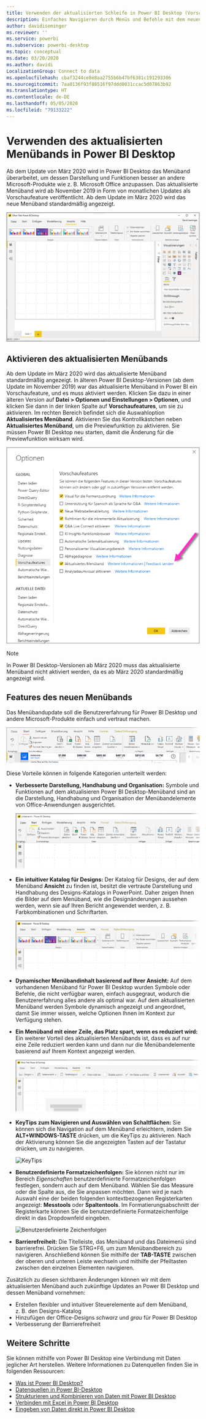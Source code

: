 ```yaml
---
title: Verwenden der aktualisierten Schleife in Power BI Desktop (Vorschau)
description: Einfaches Navigieren durch Menüs und Befehle mit dem neuen Menüband in Power BI Desktop
author: davidiseminger
ms.reviewer: ''
ms.service: powerbi
ms.subservice: powerbi-desktop
ms.topic: conceptual
ms.date: 03/20/2020
ms.author: davidi
LocalizationGroup: Connect to data
ms.openlocfilehash: cbaf3244ce8e8aa2755b6b47bf6381c191293306
ms.sourcegitcommit: 7aa0136f93f88516f97ddd8031ccac5d07863b92
ms.translationtype: HT
ms.contentlocale: de-DE
ms.lasthandoff: 05/05/2020
ms.locfileid: "79133222"
---
```

# <a name="use-the-updated-ribbon-in-power-bi-desktop"></a>Verwenden des aktualisierten Menübands in Power BI Desktop

Ab dem Update von März 2020 wird in Power BI Desktop das Menüband überarbeitet, um dessen Darstellung und Funktionen besser an andere Microsoft-Produkte wie z. B. Microsoft Office anzupassen. Das aktualisierte Menüband wird ab November 2019 in Form von monatlichen Updates als Vorschaufeature veröffentlicht. Ab dem Update im März 2020 wird das neue Menüband standardmäßig angezeigt.

![Neues Menüband in Power BI Desktop](media/desktop-ribbon/desktop-ribbon-02.png)

## <a name="how-to-enable-the-updated-ribbon"></a>Aktivieren des aktualisierten Menübands

Ab dem Update im März 2020 wird das aktualisierte Menüband standardmäßig angezeigt. In älteren Power BI Desktop-Versionen (ab dem Update im November 2019) war das aktualisierte Menüband in Power BI ein Vorschaufeature, und es muss aktiviert werden. Klicken Sie dazu in einer älteren Version auf **Datei > Optionen und Einstellungen > Optionen**, und klicken Sie dann in der linken Spalte auf **Vorschaufeatures**, um sie zu aktivieren. Im rechten Bereich befindet sich die Auswahloption **Aktualisiertes Menüband**. Aktivieren Sie das Kontrollkästchen neben **Aktualisiertes Menüband**, um die Previewfunktion zu aktivieren. Sie müssen Power BI Desktop neu starten, damit die Änderung für die Previewfunktion wirksam wird.

![Die aktualisierte Menübandoption in Power BI Desktop](media/desktop-ribbon/desktop-ribbon-01.png)

> [!NOTE]
> In Power BI Desktop-Versionen ab März 2020 muss das aktualisierte Menüband nicht aktiviert werden, da es ab März 2020 standardmäßig angezeigt wird.

## <a name="features-of-the-new-ribbon"></a>Features des neuen Menübands

Das Menübandupdate soll die Benutzererfahrung für Power BI Desktop und andere Microsoft-Produkte einfach und vertraut machen. 

![Neues Menüband in Power BI Desktop](media/desktop-ribbon/desktop-ribbon-03.png)

Diese Vorteile können in folgende Kategorien unterteilt werden:

* **Verbesserte Darstellung, Handhabung und Organisation:** Symbole und Funktionen auf dem aktualisieren Power BI Desktop-Menüband sind an die Darstellung, Handhabung und Organisation der Menübandelemente von Office-Anwendungen ausgerichtet.

    ![Verbesserte Darstellung und Handhabung](media/desktop-ribbon/desktop-ribbon-04.png)

* **Ein intuitiver Katalog für Designs:** Der Katalog für Designs, der auf dem Menüband **Ansicht** zu finden ist, besitzt die vertraute Darstellung und Handhabung des Designs-Katalogs in PowerPoint. Daher zeigen Ihnen die Bilder auf dem Menüband, wie die Designänderungen aussehen werden, wenn sie auf Ihren Bericht angewendet werden, z. B. Farbkombinationen und Schriftarten. 

    ![Verbesserte Designs](media/desktop-ribbon/desktop-ribbon-05.png)

* **Dynamischer Menübandinhalt basierend auf Ihrer Ansicht:** Auf dem vorhandenen Menüband für Power BI Desktop wurden Symbole oder Befehle, die nicht verfügbar waren, einfach ausgegraut, wodurch die Benutzererfahrung alles andere als optimal war. Auf dem aktualisierten Menüband werden Symbole dynamisch angezeigt und angeordnet, damit Sie immer wissen, welche Optionen Ihnen im Kontext zur Verfügung stehen.

* **Ein Menüband mit einer Zeile, das Platz spart, wenn es reduziert wird:** Ein weiterer Vorteil des aktualisierten Menübands ist, dass es auf nur eine Zeile reduziert werden kann und dann nur die Menübandelemente basierend auf Ihrem Kontext angezeigt werden. 

    ![Reduziertes Menüband](media/desktop-ribbon/desktop-ribbon-06.png)

* **KeyTips zum Navigieren und Auswählen von Schaltflächen:** Sie können sich die Navigation auf dem Menüband erleichtern, indem Sie **ALT+WINDOWS-TASTE** drücken, um die KeyTips zu aktivieren. Nach der Aktivierung können Sie die angezeigten Tasten auf der Tastatur drücken, um zu navigieren.

    ![KeyTips](media/desktop-ribbon/desktop-ribbon-07.png)

* **Benutzerdefinierte Formatzeichenfolgen:** Sie können nicht nur im Bereich *Eigenschaften* benutzerdefinierte Formatzeichenfolgen festlegen, sondern auch auf dem Menüband. Wählen Sie das Measure oder die Spalte aus, die Sie anpassen möchten. Dann wird je nach Auswahl eine der beiden folgenden kontextbezogenen Registerkarten angezeigt: **Messtools** oder **Spaltentools**. Im Formatierungsabschnitt der Registerkarte können Sie die benutzerdefinierte Formatzeichenfolge direkt in das Dropdownfeld eingeben.

    ![Benutzerdefinierte Zeichenfolgen](media/desktop-ribbon/desktop-ribbon-08.png)

* **Barrierefreiheit:** Die Titelleiste, das Menüband und das Dateimenü sind barrierefrei. Drücken Sie STRG+F6, um zum Menübandbereich zu navigieren. Anschließend können Sie mithilfe der **TAB-TASTE** zwischen der oberen und unteren Leiste wechseln und mithilfe der Pfeiltasten zwischen den einzelnen Elementen navigieren.


Zusätzlich zu diesen sichtbaren Änderungen können wir mit dem aktualisierten Menüband auch zukünftige Updates an Power BI Desktop und dessen Menüband vornehmen:

* Erstellen flexibler und intuitiver Steuerelemente auf dem Menüband, z. B. den Designs-Katalog
* Hinzufügen der Office-Designs *schwarz* und *grau* für Power BI Desktop
* Verbesserung der Barrierefreiheit


## <a name="next-steps"></a>Weitere Schritte
Sie können mithilfe von Power BI Desktop eine Verbindung mit Daten jeglicher Art herstellen. Weitere Informationen zu Datenquellen finden Sie in folgenden Ressourcen:

* [Was ist Power BI Desktop?](desktop-what-is-desktop.md)
* [Datenquellen in Power BI-Desktop](desktop-data-sources.md)
* [Strukturieren und Kombinieren von Daten mit Power BI Desktop](desktop-shape-and-combine-data.md)
* [Verbinden mit Excel in Power BI Desktop](desktop-connect-excel.md)   
* [Eingeben von Daten direkt in Power BI Desktop](desktop-enter-data-directly-into-desktop.md)   

